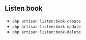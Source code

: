 ## Listen book
- ```php artisan listen:book-create```
- ```php artisan listen:book-update```
- ```php artisan listen:book-delete```